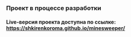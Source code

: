 ### Проект в процессе разработки
#### Live-версия проекта доступна по ссылке: https://shkirenkoroma.github.io/minesweeper/
